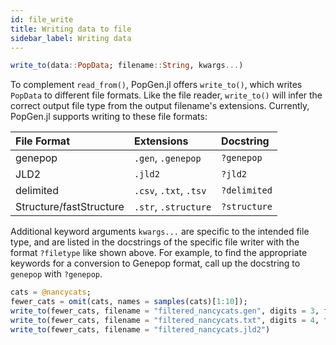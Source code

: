 ```yaml
---
id: file_write
title: Writing data to file
sidebar_label: Writing data
---
```


```julia
write_to(data::PopData; filename::String, kwargs...)
```
To complement `read_from()`, PopGen.jl offers `write_to()`, which writes `PopData` to different file formats. Like the file reader, `write_to()`
will infer the correct output file type from the output filename's extensions. Currently, PopGen.jl supports writing to these file formats:

| File Format | Extensions             | Docstring            |
| :---------- | :--------------------- | :------------------- |
| genepop     | `.gen`, `.genepop`     | `?genepop`   |
| JLD2        | `.jld2`                | `?jld2`      |
| delimited   | `.csv`, `.txt`, `.tsv` | `?delimited` |
| Structure/fastStructure   | `.str`, `.structure` | `?structure` |

Additional keyword arguments `kwargs...` are specific to the intended file type, and are listed in the docstrings of the specific file writer with the format `?filetype` like shown above. For example, to find the appropriate keywords for a conversion to Genepop format, call up the docstring to `genepop` with `?genepop`.

```julia
cats = @nancycats;
fewer_cats = omit(cats, names = samples(cats)[1:10]);
write_to(fewer_cats, filename = "filtered_nancycats.gen", digits = 3, format = "horizontal")
write_to(fewer_cats, filename = "filtered_nancycats.txt", digits = 4, format = "tidy", delim = ",")
write_to(fewer_cats, filename = "filtered_nancycats.jld2")
```
